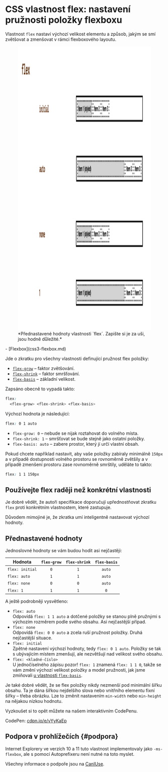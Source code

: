 # CSS vlastnost flex: nastavení pružnosti položky flexboxu

Vlastnost `flex` nastaví výchozí velikost elementu a způsob, jakým se smí zvětšovat a zmenšovat v rámci flexboxového layoutu.

<figure>
<img src="../dist/images/original/vdlayout/css-flex.png" width="1600" height="900" alt="CSS vlastnost flex">
<figcaption markdown="1">
*Přednastavené hodnoty vlastnosti `flex`. Zapište si je za uši, jsou hodně důležité.*
</figcaption>
</figure>

<div class="related web-only" markdown="1">
- [Flexbox](css3-flexbox.md)
</div>

Jde o zkratku pro všechny vlastnosti definující pružnost flex položky:

- [`flex-grow`](css-flex-grow.md) – faktor zvětšování.
- [`flex-shrink`](css-flex-shrink.md) – faktor smršťování.
- [`flex-basis`](css-flex-basis.md) – základní velikost.

Zapsáno obecně to vypadá takto:

```css
flex: 
  <flex-grow> <flex-shrink> <flex-basis>
```

Výchozí hodnota je následující:

```css
flex: 0 1 auto
```

- `flex-grow: 0` – nebude se nijak roztahovat do volného místa.
- `flex-shrink: 1` – smršťovat se bude stejně jako ostatní položky.
- `flex-basis: auto` – zabere prostor, který jí určí vlastní obsah.

Pokud chcete například nastavit, aby vaše položky zabíraly minimálně `150px` a v případě dostupnosti volného prostoru se rovnoměrně zvětšily a v případě zmenšení prostoru zase rovnoměrně smrštily, uděláte to takto:

```css
flex: 1 1 150px
```

## Používejte flex raději než konkrétní vlastnosti

Je dobré vědět, že autoři specifikace doporučují upřednostňovat zkratku `flex` proti konkrétním vlastnostem, které zastupuje.

<!-- AdSnippet -->

Důvodem mimojiné je, že zkratka umí inteligentně nastavovat výchozí hodnoty.

## Přednastavené hodnoty

Jednoslovné hodnoty se vám budou hodit asi nejčastěji:

<div class="rwd-scrollable f-6" markdown="1">

| Hodnota          | `flex-grow` | `flex-shrink` | `flex-basis` |
|------------------|:-----------:|:-------------:|:------------:|
| `flex: initial`  |     `0`     |     `1`       |   `auto`     |
| `flex: auto`     |     `1`     |     `1`       |   `auto`     |
| `flex: none`     |     `0`     |     `0`       |   `auto`     |
| `flex: 1`        |     `1`     |     `1`       |   `0`        |

</div>

A ještě podrobněji vysvětleno:

- `flex: auto`  
Odpovídá `flex: 1 1 auto` a dotčené položky se stanou plně pružnými s výchozím rozměrem podle svého obsahu. Asi nejčastější případ.
- `flex: none`  
Odpovídá `flex: 0 0 auto` a zcela ruší pružnost položky. Druhá nejčastější situace.
- `flex: initial`  
Zpětné nastavení výchozí hodnoty, tedy `flex: 0 1 auto`. Položky se tak s ubývajícím místem zmenšují, ale nezvětšují nad velikost svého obsahu.
- `flex: <kladné-číslo>`  
U jednočíselného zápisu pozor! `flex: 1` znamená `flex: 1 1 0`, takže se vám změní výchozí velikost položky a model pružnosti, jak jsme zmiňovali [u vlastnosti `flex-basis`](css-flex-basis.md).

Je také dobré vědět, že se flex položky nikdy nezmenší pod minimální šířku obsahu. Ta je dána šířkou nejdelšího slova nebo vnitřního elementu fixní šířky – třeba obrázku. Lze to změnit nastavením `min-width` nebo `min-height` na nějakou nízkou hodnotu.

Vyzkoušet si to opět můžete na našem interaktivním CodePenu.

CodePen: [cdpn.io/e/vYyKaEp](https://codepen.io/machal/pen/vYyKaEp?editors=1100)

## Podpora v prohlížečích {#podpora}

Internet Explorery ve verzích 10 a 11 tuto vlastnost implementovaly jako `-ms-flexbox`, ale s pomocí Autoprefixeru není nutné na toto myslet.

Všechny informace o podpoře jsou na [CanIUse](https://caniuse.com/mdn-css_properties_display_flex).

<!-- AdSnippet -->
